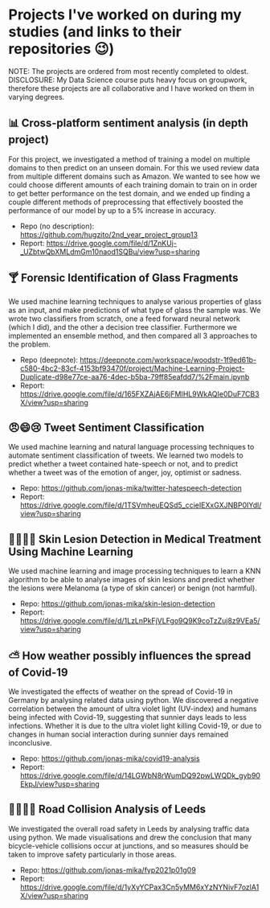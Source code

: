# Projects I've worked on during my studies (and links to their repositories :wink:)

NOTE: The projects are ordered from most recently completed to oldest. <br>
DISCLOSURE: My Data Science course puts heavy focus on groupwork, therefore these projects are all collaborative and I have worked on them in varying degrees.

## :bar_chart: Cross-platform sentiment analysis (in depth project)

For this project, we investigated a method of training a model on multiple domains to then predict on an unseen domain. For this we used review data from multiple different domains such as Amazon. We wanted to see how we could choose different amounts of each training domain to train on in order to get better performance on the test domain, and we ended up finding a couple different methods of preprocessing that effectively boosted the performance of our model by up to a 5% increase in accuracy.

 - Repo (no description): https://github.com/hugzito/2nd_year_project_group13
 - Report: https://drive.google.com/file/d/1ZnKUj-_UZbtwQbXMLdmGm10naod1SQBu/view?usp=sharing



## :cocktail: Forensic Identification of Glass Fragments

We used machine learning techniques to analyse various properties of glass as an input, and make predictions of what type of glass the sample was. We wrote two classifiers from scratch, one a feed forward neural network (which I did), and the other a decision tree classifier. Furthermore we implemented an ensemble method, and then compared all 3 approaches to the problem.

 - Repo (deepnote): https://deepnote.com/workspace/woodstr-1f9ed61b-c580-4bc2-83cf-4153bf93470f/project/Machine-Learning-Project-Duplicate-d98e77ce-aa76-4dec-b5ba-79ff85eafdd7/%2Fmain.ipynb
 - Report: https://drive.google.com/file/d/165FXZAjAE6jFMIHL9WkAQIe0DuF7CB3X/view?usp=sharing


## :angry::smile::cry: Tweet Sentiment Classification

We used machine learning and natural language processing techniques to automate sentiment classification of tweets. We learned two models to predict whether a tweet contained hate-speech or not, and to predict whether a tweet was of the emotion of anger, joy, optimist or sadness.

 - Repo: https://github.com/jonas-mika/twitter-hatespeech-detection
 - Report: https://drive.google.com/file/d/1TSVmheuEQSd5_ccieIEXxGXJNBP0IYdl/view?usp=sharing



## :woman_health_worker::man_health_worker: Skin Lesion Detection in Medical Treatment Using Machine Learning

We used machine learning and image processing techniques to learn a KNN algorithm to be able to analyse images of skin lesions and predict whether the lesions were Melanoma (a type of skin cancer) or benign (not harmful).

 - Repo: https://github.com/jonas-mika/skin-lesion-detection
 - Report: https://drive.google.com/file/d/1LzLnPkFjVLFgo9Q9K9coTzZuj8z9VEa5/view?usp=sharing



## :partly_sunny: How weather possibly influences the spread of Covid-19

We investigated the effects of weather on the spread of Covid-19 in Germany by analysing related data using python. We discovered a negative correlation between the amount of ultra violet light (UV-index) and humans being infected with Covid-19, suggesting that sunnier days leads to less infections. Whether it is due to the ultra violet light killing Covid-19, or due to changes in human social interaction during sunnier days remained inconclusive.

 - Repo: https://github.com/jonas-mika/covid19-analysis
 - Report: https://drive.google.com/file/d/14LGWbN8rWumDQ92pwLWQDk_gyb90EkpJ/view?usp=sharing



## :bicyclist::collision::car::dash: Road Collision Analysis of Leeds

We investigated the overall road safety in Leeds by analysing traffic data using python. We made visualisations and drew the conclusion that many bicycle-vehicle collisions occur at junctions, and so measures should be taken to improve safety particularly in those areas.

 - Repo: https://github.com/jonas-mika/fyp2021p01g09
 - Report: https://drive.google.com/file/d/1yXyYCPax3Cn5yMM6xYzNYNivF7ozlA1X/view?usp=sharing
